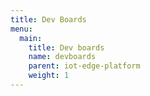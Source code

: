 ```yaml
---
title: Dev Boards
menu:
  main:
    title: Dev boards
    name: devboards
    parent: iot-edge-platform 
    weight: 1
---
```

